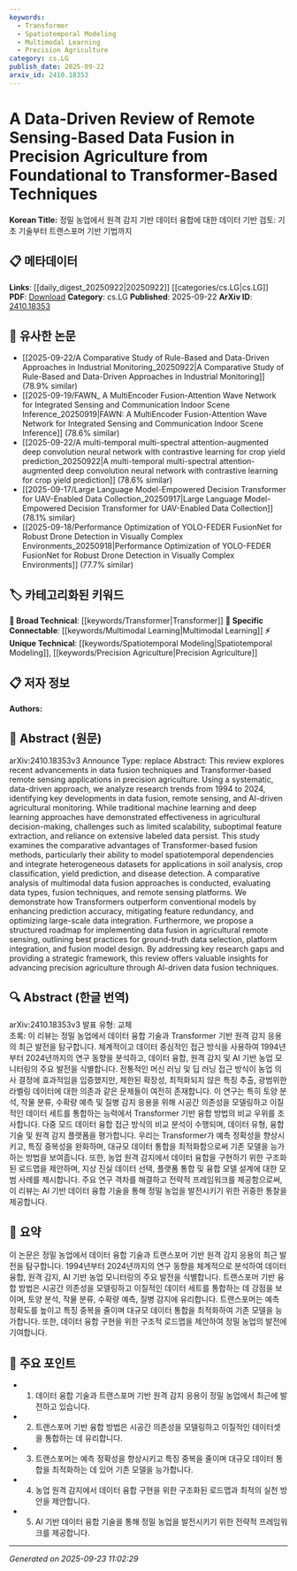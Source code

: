 ```yaml
---
keywords:
  - Transformer
  - Spatiotemporal Modeling
  - Multimodal Learning
  - Precision Agriculture
category: cs.LG
publish_date: 2025-09-22
arxiv_id: 2410.18353
---
```




<!-- KEYWORD_LINKING_METADATA:
{
  "processed_timestamp": "2025-09-23T11:02:29.599391",
  "vocabulary_version": "1.0",
  "selected_keywords": [
    "Transformer",
    "Spatiotemporal Modeling",
    "Multimodal Learning",
    "Precision Agriculture"
  ],
  "rejected_keywords": [],
  "similarity_scores": {
    "Transformer": 0.85,
    "Spatiotemporal Modeling": 0.78,
    "Multimodal Learning": 0.82,
    "Precision Agriculture": 0.8
  },
  "extraction_method": "AI_prompt_based",
  "budget_applied": true,
  "candidates_json": {
    "candidates": [
      {
        "surface": "Transformer-based fusion methods",
        "canonical": "Transformer",
        "aliases": [
          "Transformer-based techniques"
        ],
        "category": "broad_technical",
        "rationale": "Transformers are pivotal in modern AI-driven data fusion, providing strong links to existing AI concepts.",
        "novelty_score": 0.45,
        "connectivity_score": 0.9,
        "specificity_score": 0.7,
        "link_intent_score": 0.85
      },
      {
        "surface": "spatiotemporal dependencies",
        "canonical": "Spatiotemporal Modeling",
        "aliases": [
          "spatiotemporal analysis"
        ],
        "category": "unique_technical",
        "rationale": "Understanding spatiotemporal dependencies is crucial for precision agriculture, offering unique insights into data patterns.",
        "novelty_score": 0.65,
        "connectivity_score": 0.75,
        "specificity_score": 0.8,
        "link_intent_score": 0.78
      },
      {
        "surface": "multimodal data fusion",
        "canonical": "Multimodal Learning",
        "aliases": [
          "multimodal fusion"
        ],
        "category": "specific_connectable",
        "rationale": "Multimodal data fusion is a key technique in integrating diverse data sources, enhancing connectivity with existing multimodal concepts.",
        "novelty_score": 0.55,
        "connectivity_score": 0.88,
        "specificity_score": 0.72,
        "link_intent_score": 0.82
      },
      {
        "surface": "precision agriculture",
        "canonical": "Precision Agriculture",
        "aliases": [
          "smart farming"
        ],
        "category": "unique_technical",
        "rationale": "Precision agriculture is a specialized field that benefits from AI-driven data fusion, offering specific application insights.",
        "novelty_score": 0.7,
        "connectivity_score": 0.65,
        "specificity_score": 0.85,
        "link_intent_score": 0.8
      }
    ],
    "ban_list_suggestions": [
      "data fusion",
      "remote sensing",
      "AI-driven"
    ]
  },
  "decisions": [
    {
      "candidate_surface": "Transformer-based fusion methods",
      "resolved_canonical": "Transformer",
      "decision": "linked",
      "scores": {
        "novelty": 0.45,
        "connectivity": 0.9,
        "specificity": 0.7,
        "link_intent": 0.85
      }
    },
    {
      "candidate_surface": "spatiotemporal dependencies",
      "resolved_canonical": "Spatiotemporal Modeling",
      "decision": "linked",
      "scores": {
        "novelty": 0.65,
        "connectivity": 0.75,
        "specificity": 0.8,
        "link_intent": 0.78
      }
    },
    {
      "candidate_surface": "multimodal data fusion",
      "resolved_canonical": "Multimodal Learning",
      "decision": "linked",
      "scores": {
        "novelty": 0.55,
        "connectivity": 0.88,
        "specificity": 0.72,
        "link_intent": 0.82
      }
    },
    {
      "candidate_surface": "precision agriculture",
      "resolved_canonical": "Precision Agriculture",
      "decision": "linked",
      "scores": {
        "novelty": 0.7,
        "connectivity": 0.65,
        "specificity": 0.85,
        "link_intent": 0.8
      }
    }
  ]
}
-->
# A Data-Driven Review of Remote Sensing-Based Data Fusion in Precision Agriculture from Foundational to Transformer-Based Techniques

**Korean Title:** 정밀 농업에서 원격 감지 기반 데이터 융합에 대한 데이터 기반 검토: 기초 기술부터 트랜스포머 기반 기법까지

## 📋 메타데이터

**Links**: [[daily_digest_20250922|20250922]] [[categories/cs.LG|cs.LG]]
**PDF**: [Download](https://arxiv.org/pdf/2410.18353.pdf)
**Category**: cs.LG
**Published**: 2025-09-22
**ArXiv ID**: [2410.18353](https://arxiv.org/abs/2410.18353)

## 🔗 유사한 논문
- [[2025-09-22/A Comparative Study of Rule-Based and Data-Driven Approaches in Industrial Monitoring_20250922|A Comparative Study of Rule-Based and Data-Driven Approaches in Industrial Monitoring]] (78.9% similar)
- [[2025-09-19/FAWN_ A MultiEncoder Fusion-Attention Wave Network for Integrated Sensing and Communication Indoor Scene Inference_20250919|FAWN: A MultiEncoder Fusion-Attention Wave Network for Integrated Sensing and Communication Indoor Scene Inference]] (78.6% similar)
- [[2025-09-22/A multi-temporal multi-spectral attention-augmented deep convolution neural network with contrastive learning for crop yield prediction_20250922|A multi-temporal multi-spectral attention-augmented deep convolution neural network with contrastive learning for crop yield prediction]] (78.6% similar)
- [[2025-09-17/Large Language Model-Empowered Decision Transformer for UAV-Enabled Data Collection_20250917|Large Language Model-Empowered Decision Transformer for UAV-Enabled Data Collection]] (78.1% similar)
- [[2025-09-18/Performance Optimization of YOLO-FEDER FusionNet for Robust Drone Detection in Visually Complex Environments_20250918|Performance Optimization of YOLO-FEDER FusionNet for Robust Drone Detection in Visually Complex Environments]] (77.7% similar)

## 🏷️ 카테고리화된 키워드
**🧠 Broad Technical**: [[keywords/Transformer|Transformer]]
**🔗 Specific Connectable**: [[keywords/Multimodal Learning|Multimodal Learning]]
**⚡ Unique Technical**: [[keywords/Spatiotemporal Modeling|Spatiotemporal Modeling]], [[keywords/Precision Agriculture|Precision Agriculture]]

## 📋 저자 정보

**Authors:** 

## 📄 Abstract (원문)

arXiv:2410.18353v3 Announce Type: replace 
Abstract: This review explores recent advancements in data fusion techniques and Transformer-based remote sensing applications in precision agriculture. Using a systematic, data-driven approach, we analyze research trends from 1994 to 2024, identifying key developments in data fusion, remote sensing, and AI-driven agricultural monitoring. While traditional machine learning and deep learning approaches have demonstrated effectiveness in agricultural decision-making, challenges such as limited scalability, suboptimal feature extraction, and reliance on extensive labeled data persist. This study examines the comparative advantages of Transformer-based fusion methods, particularly their ability to model spatiotemporal dependencies and integrate heterogeneous datasets for applications in soil analysis, crop classification, yield prediction, and disease detection. A comparative analysis of multimodal data fusion approaches is conducted, evaluating data types, fusion techniques, and remote sensing platforms. We demonstrate how Transformers outperform conventional models by enhancing prediction accuracy, mitigating feature redundancy, and optimizing large-scale data integration. Furthermore, we propose a structured roadmap for implementing data fusion in agricultural remote sensing, outlining best practices for ground-truth data selection, platform integration, and fusion model design. By addressing key research gaps and providing a strategic framework, this review offers valuable insights for advancing precision agriculture through AI-driven data fusion techniques.

## 🔍 Abstract (한글 번역)

arXiv:2410.18353v3 발표 유형: 교체  
초록: 이 리뷰는 정밀 농업에서 데이터 융합 기술과 Transformer 기반 원격 감지 응용의 최근 발전을 탐구합니다. 체계적이고 데이터 중심적인 접근 방식을 사용하여 1994년부터 2024년까지의 연구 동향을 분석하고, 데이터 융합, 원격 감지 및 AI 기반 농업 모니터링의 주요 발전을 식별합니다. 전통적인 머신 러닝 및 딥 러닝 접근 방식이 농업 의사 결정에 효과적임을 입증했지만, 제한된 확장성, 최적화되지 않은 특징 추출, 광범위한 라벨링 데이터에 대한 의존과 같은 문제들이 여전히 존재합니다. 이 연구는 특히 토양 분석, 작물 분류, 수확량 예측 및 질병 감지 응용을 위해 시공간 의존성을 모델링하고 이질적인 데이터 세트를 통합하는 능력에서 Transformer 기반 융합 방법의 비교 우위를 조사합니다. 다중 모드 데이터 융합 접근 방식의 비교 분석이 수행되며, 데이터 유형, 융합 기술 및 원격 감지 플랫폼을 평가합니다. 우리는 Transformer가 예측 정확성을 향상시키고, 특징 중복성을 완화하며, 대규모 데이터 통합을 최적화함으로써 기존 모델을 능가하는 방법을 보여줍니다. 또한, 농업 원격 감지에서 데이터 융합을 구현하기 위한 구조화된 로드맵을 제안하며, 지상 진실 데이터 선택, 플랫폼 통합 및 융합 모델 설계에 대한 모범 사례를 제시합니다. 주요 연구 격차를 해결하고 전략적 프레임워크를 제공함으로써, 이 리뷰는 AI 기반 데이터 융합 기술을 통해 정밀 농업을 발전시키기 위한 귀중한 통찰을 제공합니다.

## 📝 요약

이 논문은 정밀 농업에서 데이터 융합 기술과 트랜스포머 기반 원격 감지 응용의 최근 발전을 탐구합니다. 1994년부터 2024년까지의 연구 동향을 체계적으로 분석하여 데이터 융합, 원격 감지, AI 기반 농업 모니터링의 주요 발전을 식별합니다. 트랜스포머 기반 융합 방법은 시공간 의존성을 모델링하고 이질적인 데이터 세트를 통합하는 데 강점을 보이며, 토양 분석, 작물 분류, 수확량 예측, 질병 감지에 유리합니다. 트랜스포머는 예측 정확도를 높이고 특징 중복을 줄이며 대규모 데이터 통합을 최적화하여 기존 모델을 능가합니다. 또한, 데이터 융합 구현을 위한 구조적 로드맵을 제안하여 정밀 농업의 발전에 기여합니다.

## 🎯 주요 포인트

- 1. 데이터 융합 기술과 트랜스포머 기반 원격 감지 응용이 정밀 농업에서 최근에 발전하고 있습니다.
- 2. 트랜스포머 기반 융합 방법은 시공간 의존성을 모델링하고 이질적인 데이터셋을 통합하는 데 유리합니다.
- 3. 트랜스포머는 예측 정확성을 향상시키고 특징 중복을 줄이며 대규모 데이터 통합을 최적화하는 데 있어 기존 모델을 능가합니다.
- 4. 농업 원격 감지에서 데이터 융합 구현을 위한 구조화된 로드맵과 최적의 실천 방안을 제안합니다.
- 5. AI 기반 데이터 융합 기술을 통해 정밀 농업을 발전시키기 위한 전략적 프레임워크를 제공합니다.


---

*Generated on 2025-09-23 11:02:29*
